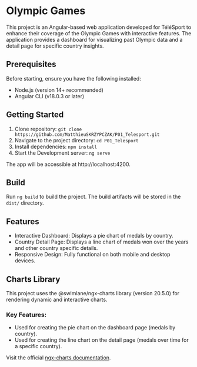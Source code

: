 # Olympic Games

This project is an Angular-based web application developed for TéléSport to enhance their coverage of the Olympic Games with interactive features. 
The application provides a dashboard for visualizing past Olympic data and a detail page for specific country insights.

## Prerequisites

Before starting, ensure you have the following installed:
- Node.js (version 14+ recommended)
- Angular CLI (v18.0.3 or later)

## Getting Started

1. Clone repository:  `git clone https://github.com/MatthieuSKRZYPCZAK/P01_Telesport.git`
2. Navigate to the project directory: `cd P01_Telesport`
3. Install dependencies: `npm install`
4. Start the Development server: `ng serve`

The app will be accessible at http://localhost:4200. 

## Build

Run `ng build` to build the project. The build artifacts will be stored in the `dist/` directory.

## Features

- Interactive Dashboard: Displays a pie chart of medals by country.
- Country Detail Page: Displays a line chart of medals won over the years and other country specific details.
- Responsive Design: Fully functional on both mobile and desktop devices.

## Charts Library

This project uses the @swimlane/ngx-charts library (version 20.5.0) for rendering dynamic and interactive charts.

### Key Features:
- Used for creating the pie chart on the dashboard page (medals by country).
- Used for creating the line chart on the detail page (medals over time for a specific country).

Visit the official [ngx-charts documentation](https://swimlane.gitbook.io/ngx-charts).



